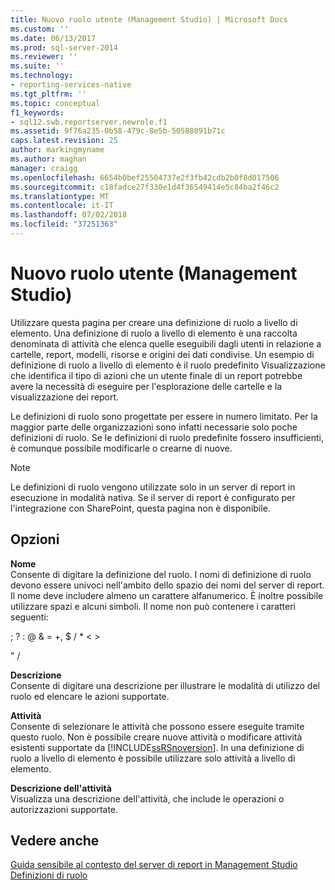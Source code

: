 ```yaml
---
title: Nuovo ruolo utente (Management Studio) | Microsoft Docs
ms.custom: ''
ms.date: 06/13/2017
ms.prod: sql-server-2014
ms.reviewer: ''
ms.suite: ''
ms.technology:
- reporting-services-native
ms.tgt_pltfrm: ''
ms.topic: conceptual
f1_keywords:
- sql12.swb.reportserver.newrole.f1
ms.assetid: 9f76a235-0b58-479c-8e5b-50588091b71c
caps.latest.revision: 25
author: markingmyname
ms.author: maghan
manager: craigg
ms.openlocfilehash: 6654b0bef25504737e2f3fb42cdb2b0f8d017506
ms.sourcegitcommit: c18fadce27f330e1d4f36549414e5c84ba2f46c2
ms.translationtype: MT
ms.contentlocale: it-IT
ms.lasthandoff: 07/02/2018
ms.locfileid: "37251363"
---
```

# <a name="new-user-role-management-studio"></a>Nuovo ruolo utente (Management Studio)
  Utilizzare questa pagina per creare una definizione di ruolo a livello di elemento. Una definizione di ruolo a livello di elemento è una raccolta denominata di attività che elenca quelle eseguibili dagli utenti in relazione a cartelle, report, modelli, risorse e origini dei dati condivise. Un esempio di definizione di ruolo a livello di elemento è il ruolo predefinito Visualizzazione che identifica il tipo di azioni che un utente finale di un report potrebbe avere la necessità di eseguire per l'esplorazione delle cartelle e la visualizzazione dei report.  
  
 Le definizioni di ruolo sono progettate per essere in numero limitato. Per la maggior parte delle organizzazioni sono infatti necessarie solo poche definizioni di ruolo. Se le definizioni di ruolo predefinite fossero insufficienti, è comunque possibile modificarle o crearne di nuove.  
  
> [!NOTE]  
>  Le definizioni di ruolo vengono utilizzate solo in un server di report in esecuzione in modalità nativa. Se il server di report è configurato per l'integrazione con SharePoint, questa pagina non è disponibile.  
  
## <a name="options"></a>Opzioni  
 **Nome**  
 Consente di digitare la definizione del ruolo. I nomi di definizione di ruolo devono essere univoci nell'ambito dello spazio dei nomi del server di report. Il nome deve includere almeno un carattere alfanumerico. È inoltre possibile utilizzare spazi e alcuni simboli. Il nome non può contenere i caratteri seguenti:  
  
 ; ? : @ & = +, $ / * \< >  
  
 " /  
  
 **Descrizione**  
 Consente di digitare una descrizione per illustrare le modalità di utilizzo del ruolo ed elencare le azioni supportate.  
  
 **Attività**  
 Consente di selezionare le attività che possono essere eseguite tramite questo ruolo. Non è possibile creare nuove attività o modificare attività esistenti supportate da [!INCLUDE[ssRSnoversion](../../includes/ssrsnoversion-md.md)]. In una definizione di ruolo a livello di elemento è possibile utilizzare solo attività a livello di elemento.  
  
 **Descrizione dell'attività**  
 Visualizza una descrizione dell'attività, che include le operazioni o autorizzazioni supportate.  
  
## <a name="see-also"></a>Vedere anche  
 [Guida sensibile al contesto del server di report in Management Studio](report-server-in-management-studio-f1-help.md)   
 [Definizioni di ruolo](../security/role-definitions.md)  
  
  

